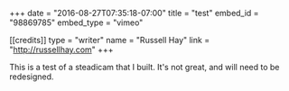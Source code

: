 +++
date = "2016-08-27T07:35:18-07:00"
title = "test"
embed_id = "98869785"
embed_type = "vimeo"

[[credits]]
type = "writer"
name = "Russell Hay"
link = "http://russellhay.com"
+++

This is a test of a steadicam that I built.  It's not great, and will
need to be redesigned.

